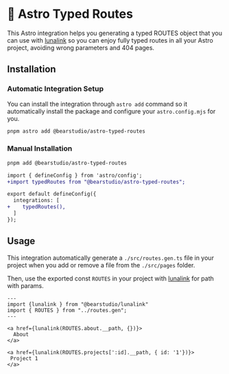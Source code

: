 # 🚀 Astro Typed Routes

This Astro integration helps you generating a typed ROUTES object that you can
use with [lunalink](https://github.com/BearStudio/lunalink) so you can enjoy
fully typed routes in all your Astro project, avoiding wrong parameters and 404
pages.

## Installation

### Automatic Integration Setup

You can install the integration through `astro add` command so it automatically
install the package and configure your `astro.config.mjs` for you.

```sh
pnpm astro add @bearstudio/astro-typed-routes
```

### Manual Installation

```sh
pnpm add @bearstudio/astro-typed-routes
```

```diff
import { defineConfig } from 'astro/config';
+import typedRoutes from "@bearstudio/astro-typed-routes";

export default defineConfig({
  integrations: [
+    typedRoutes(),
  ]
});
```

## Usage

This integration automatically generate a `./src/routes.gen.ts` file in your
project when you add or remove a file from the `./src/pages` folder.

Then, use the exported const `ROUTES` in your project with
[lunalink](https://github.com/BearStudio/lunalink) for path with params.

```index.astro
---
import {lunalink } from "@bearstudio/lunalink"
import { ROUTES } from "../routes.gen";
---

<a href={lunalink(ROUTES.about.__path, {})}>
  About
</a>

<a href={lunalink(ROUTES.projects[':id].__path, { id: '1'})}>
 Project 1
</a>

```
